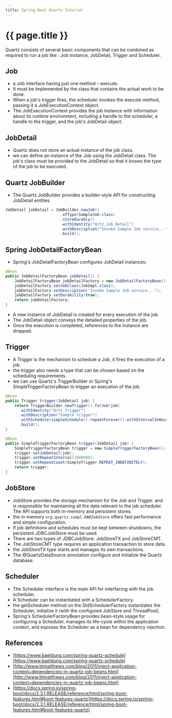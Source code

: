 ```yaml
---
title: Spring Boot Quartz Tutorial
---
```

# {{ page.title }}

Quartz consists of several basic components that can be combined as required
to run a job like : Job instance, JobDetail, Trigger and Scheduler.

## Job
- a Job interface having just one method – execute.
- It must be implemented by the class that contains the actual work to be done.
- When a job's trigger fires, the scheduler invokes the execute method, 
passing it a JobExecutionContext object.
- The JobExecutionContext provides the job instance with information 
about its runtime environment, including a handle to the scheduler, 
a handle to the trigger, and the job's JobDetail object.

## JobDetail
- Quartz does not store an actual instance of the job class.
- we can define an instance of the Job using the JobDetail class. 
The job's class must be provided to the JobDetail so that it knows 
the type of the job to be executed.

## Quartz JobBuilder
- The Quartz JobBuilder provides a builder-style API for constructing JobDetail entities

```java
JobDetail jobDetail = JobBuilder.newJob()
                        .ofType(SampleJob.class)
                        .storeDurably()
                        .withIdentity("Qrtz_Job_Detail")  
                        .withDescription("Invoke Sample Job service...")
                        .build();
```

## Spring JobDetailFactoryBean
- Spring's JobDetailFactoryBean configures JobDetail instances:

```java
@Bean
public JobDetailFactoryBean jobDetail() {
    JobDetailFactoryBean jobDetailFactory = new JobDetailFactoryBean();
    jobDetailFactory.setJobClass(JobImpl.class);
    jobDetailFactory.setDescription("Invoke Sample Job service...");
    jobDetailFactory.setDurability(true);
    return jobDetailFactory;
}
```

- A new instance of JobDetail is created for every execution of the job. 
- The JobDetail object conveys the detailed properties of the job. 
- Once the execution is completed, references to the instance are dropped.

## Trigger
- A Trigger is the mechanism to schedule a Job, it fires the execution of a job.
- the trigger also needs a type that can be chosen based on the scheduling requirements.
- we can use Quartz's TriggerBuilder or Spring's SimpleTriggerFactoryBean to trigger an execution of the job.

```java
@Bean
public Trigger trigger(JobDetail job) {
    return TriggerBuilder.newTrigger().forJob(job)
      .withIdentity("Qrtz_Trigger")
      .withDescription("Sample trigger")
      .withSchedule(simpleSchedule().repeatForever().withIntervalInHours(1))
      .build();
}
```

```java
@Bean
public SimpleTriggerFactoryBean trigger(JobDetail job) {
    SimpleTriggerFactoryBean trigger = new SimpleTriggerFactoryBean();
    trigger.setJobDetail(job);
    trigger.setRepeatInterval(3600000);
    trigger.setRepeatCount(SimpleTrigger.REPEAT_INDEFINITELY);
    return trigger;
}
```

## JobStore
- JobStore provides the storage mechanism for the Job and Trigger. 
and is responsible for maintaining all the data relevant to the job scheduler. 
The API supports both in-memory and persistent stores.
- the in-memory `org.quartz.simpl.RAMJobStore` offers fast performance and simple configuration.
- If job definitions and schedules must be kept between shutdowns, 
the persistent JDBCJobStore must be used.
- There are two types of JDBCJobStore: JobStoreTX and JobStoreCMT. 
- The JobStoreCMT type requires an application transaction to store data.
- the JobStoreTX type starts and manages its own transactions.
- The @QuartzDataSource annotation configure and initialize the Quartz database.

## Scheduler
- The Scheduler interface is the main API for interfacing with the job scheduler.
- A Scheduler can be instantiated with a SchedulerFactory. 
- the getScheduler method on the StdSchedulerFactory instantiates the Scheduler, 
initialize it (with the configured JobStore and ThreadPool).
- Spring's SchedulerFactoryBean provides bean-style usage for configuring a Scheduler, 
manages its life-cycle within the application context, and exposes the Scheduler 
as a bean for dependency injection.

## References
- [https://www.baeldung.com/spring-quartz-schedule](https://www.baeldung.com/spring-quartz-schedule)
- [http://www.btmatthews.com/blog/2011/inject-application-context+dependencies-in-quartz-job-beans.html](http://www.btmatthews.com/blog/2011/inject-application-context+dependencies-in-quartz-job-beans.html)
- [https://docs.spring.io/spring-boot/docs/2.3.1.RELEASE/reference/html/spring-boot-features.html#boot-features-quartz](https://docs.spring.io/spring-boot/docs/2.3.1.RELEASE/reference/html/spring-boot-features.html#boot-features-quartz)
